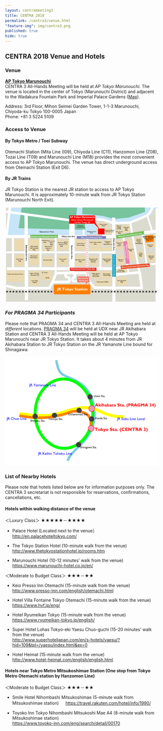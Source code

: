```yaml
---
layout: centrameeting3
title: CENTRA 2018
permalink: /centra3/venue.html
"feature-img": img/centra3.png
published: true
hide: true
---
```


## CENTRA 2018 Venue and Hotels

### Venue

[**AP Tokyo Marunouchi**](https://www.tc-forum.co.jp/kanto-area/ap-marunouchi/)  
CENTRA 3 All-Hands Meeting will be held at *AP Tokyo Marunouchi*. The venue is located in the center of Tokyo (Marunouchi District) and adjacent to the Wadakura Fountain Park and Imperial Palace Gardens ([Map](https://www.google.co.jp/maps/place/%E3%82%B3%E3%83%B3%E3%83%99%E3%83%B3%E3%82%B7%E3%83%A7%E3%83%B3%E3%83%AB%E3%83%BC%E3%83%A0AP%E6%9D%B1%E4%BA%AC%E4%B8%B8%E3%81%AE%E5%86%85/@35.6844264,139.7600255,17z/data=!3m1!4b1!4m5!3m4!1s0x60188c08100a5399:0x4deb54a0081cf594!8m2!3d35.6844264!4d139.7622142?dcr=0)).    

Address: 3rd Floor, Mihon Seimei Garden Tower, 1-1-3 Marunouchi, Chiyoda-ku Tokyo 100-0005 Japan  
Phone: +81 3 5224 5109

### Access to Venue  
 
#### By Tokyo Metro / Toei Subway
Otemachi Station (Mita Line (I09), Chiyoda Line (C11), Hanzomon Line (Z08), Tozai Line (T09) and Marunouchi Line (M18) provides the most convenient access to AP Tokyo Marunouchi. The venue has direct underground access from Otemachi Station (Exit D6).  

#### By JR Trains
JR Tokyo Station is the nearest JR station to access to AP Tokyo Marunouchi. It is approximately 10-minute walk from JR Tokyo Station (Marunouchi North Exit).  
  
<img src="/img/centra3_venue_access.png" alt="CENTRA3 venue access" style="margin-right: auto;margin-left: auto;" class="img-responsive">  
   
### *For PRAGMA 34 Participants*  
Please note that PRAGMA 34 and CENTRA 3 All-Hands Meeting are held at *different* locations. [PRAGMA 34](http://www.pragma-grid.net/pragma34-venue/) will be held at UDX near JR Akihabara Station and CENTRA 3 All-Hands Meeting will be held at AP Tokyo Marunouchi near JR Tokyo Station. It takes about 4 minutes from JR Akihabara Station to JR Tokyo Station on the JR Yamanote Line bound for Shinagawa:  
  
<img src="/img/CENTRA_PRAGMA venues_access.png" alt="CENTRA-PRAGMA venue access" style="margin-right: auto;margin-left: auto;" class="img-responsive">  
  

### List of Nearby Hotels  
Please note that hotels listed below are for information purposes only. The CENTRA 3 secretariat is not responsible for reservations, confirmations, cancellations, etc.  
  
#### Hotels within walking distance of the venue  

＜Luxury Class＞ ★★★★★－★★★★  

* Palace Hotel (Located next to the venue）  
   http://en.palacehoteltokyo.com/  

* The Tokyo Station Hotel (10-minute walk from the venue)  
   http://www.thetokyostationhotel.jp/rooms.htm  

* Marunouchi Hotel (10-12 minutes’ walk from the venue)  
   https://www.marunouchi-hotel.co.jp/en/  
   

＜Moderate to Budget Class＞ ★★★－★★  

* Keio Presso Inn Otemachi (15-minute walk from the venue)  
   http://www.presso-inn.com/english/otemachi.html  

* Hotel Villa Fontaine Tokyo Otemachi (15-minute walk from the venue)  
   https://www.hvf.jp/eng/  
 
* Hotel Ryumeikan Tokyo (15-minute walk from the venue)  
   https://www.ryumeikan-tokyo.jp/english/  
   
* Super Hotel Lohas Tokyo-eki Yaesu Chuo-guchi (15-20 minutes’ walk from the venue)  
   http://www.superhoteljapan.com/en/s-hotels/yaesu/?hid=109&tpl=/yaesu/index.html&ex=0  

* Hotel Heimat (15-minute walk from the venue)  
  http://www.hotel-heimat.com/english/english.html  


#### Hotels near Tokyo Metro Mitsukoshimae Station (One stop from Tokyo Metro Otemachi station by Hanzomon Line)  

＜Moderate to Budget Class＞ ★★★－★★  

* Smile Hotel Nihombashi Mitsukoshimae (5-minute walk from Mitsukoshimae station) 　
   https://travel.rakuten.com/hotel/info/1990/  

* Toyoko Inn Tokyo Nihombashi Mitsukoshi Mae A4 (8-minute walk from Mitsukoshimae station)  
  https://www.toyoko-inn.com/eng/search/detail/00170  
     
